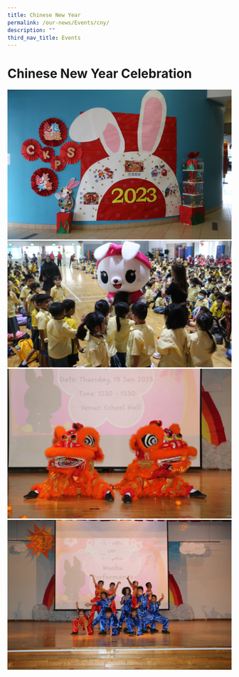 ```yaml
---
title: Chinese New Year
permalink: /our-news/Events/cny/
description: ""
third_nav_title: Events
---
```

# Chinese New Year Celebration

![](/images/CNY%202023/CNY%20(0).jpg) ![](/images/CNY%202023/CNY%20(1).jpg)
![](/images/CNY%202023/CNY%20(3).jpg) ![](/images/CNY%202023/CNY%20(4).jpg)